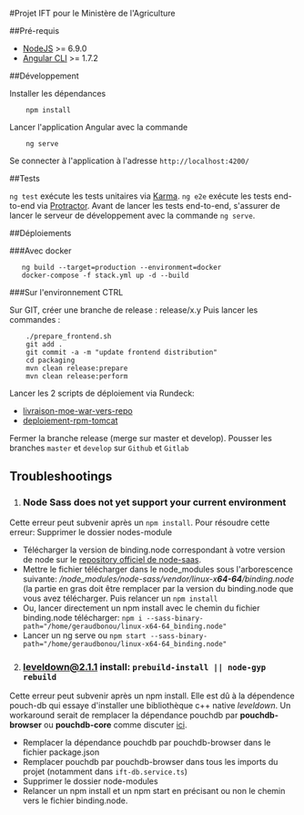 #Projet IFT pour le Ministère de l'Agriculture

##Pré-requis

- [NodeJS](https://nodejs.org/en/) >= 6.9.0
- [Angular CLI](https://github.com/angular/angular-cli) >= 1.7.2

##Développement

Installer les dépendances
```
    npm install
```

Lancer l'application Angular avec la commande
```
    ng serve
```
Se connecter à l'application à l'adresse `http://localhost:4200/`

##Tests

`ng test` exécute les tests unitaires via [Karma](https://karma-runner.github.io).
`ng e2e` exécute les tests end-to-end via [Protractor](http://www.protractortest.org/).
Avant de lancer les tests end-to-end, s'assurer de lancer le serveur de développement avec la commande `ng serve`.

##Déploiements

###Avec docker
 
 ```
    ng build --target=production --environment=docker
    docker-compose -f stack.yml up -d --build
 ```

###Sur l'environnement CTRL

Sur GIT, créer une branche de release : release/x.y
Puis lancer les commandes :
```
    ./prepare_frontend.sh
    git add .
    git commit -a -m "update frontend distribution"
    cd packaging
    mvn clean release:prepare
    mvn clean release:perform
```

Lancer les 2 scripts de déploiement via Rundeck:
- [livraison-moe-war-vers-repo](https://cdp.national.agri/rundeck-zsi/project/ORDO_ENV_ZSI/job/show/cac9ac31-9e8a-4809-a93e-c1b4fa3ceba2)
- [deploiement-rpm-tomcat](https://cdp.national.agri/rundeck-zsi/project/ORDO_ENV_ZSI/job/show/49f1c183-b0ed-4c6c-ac4a-8487b594f6e7)

Fermer la branche release (merge sur master et develop).
Pousser les branches `master` et `develop` sur `Github` et `Gitlab`

## Troubleshootings

1. ### Node Sass does not yet support your current environment
Cette erreur peut subvenir après un `npm install`. Pour résoudre cette erreur:
Supprimer le dossier nodes-module
- Télécharger la version de binding.node correspondant à votre version de node sur le [repository officiel de node-saas](https://github.com/sass/node-sass/releases).
- Mettre le fichier télécharger dans le node_modules sous l'arborescence suivante: */node_modules/node-sass/vendor/linux-x**64-64**/binding.node* (la partie en gras doit être remplacer par la version du binding.node que vous avez télécharger.
Puis relancer un `npm install`
- Ou, lancer directement un npm install avec le chemin du fichier binding.node télécharger: `npm i --sass-binary-path="/home/geraudbonou/linux-x64-64_binding.node" `
- Lancer un ng serve ou `npm start --sass-binary-path="/home/geraudbonou/linux-x64-64_binding.node"  `
 
2.  ### leveldown@2.1.1 install: `prebuild-install || node-gyp rebuild`
Cette erreur peut subvenir après un npm install. Elle est dû à la dépendence pouch-db qui essaye d'installer une bibliothèque c++ native *leveldown*. Un workaround serait de remplacer la dépendance pouchdb par **pouchdb-browser** ou **pouchdb-core** comme discuter [ici](/node_modules/node-sass/vendor/linux-x64-64/).
- Remplacer la dépendance pouchdb par pouchdb-browser dans le fichier package.json
- Remplacer pouchdb par pouchdb-browser dans tous les imports du projet (notamment dans `ift-db.service.ts`) 
- Supprimer le dossier node-modules
- Relancer un npm install et un npm start en précisant ou non le chemin vers le fichier binding.node.
